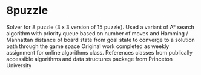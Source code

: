 # 8puzzle
Solver for 8 puzzle (3 x 3 version of 15 puzzle). Used a variant of A* search algorithm with priority queue based on number of moves and Hamming / Manhattan distance of board state from goal state to converge to a solution path through the game space 
Original work completed as weekly assignment for online algorithms class. References classes from publically accessible algorithms and data structures package from Princeton University
